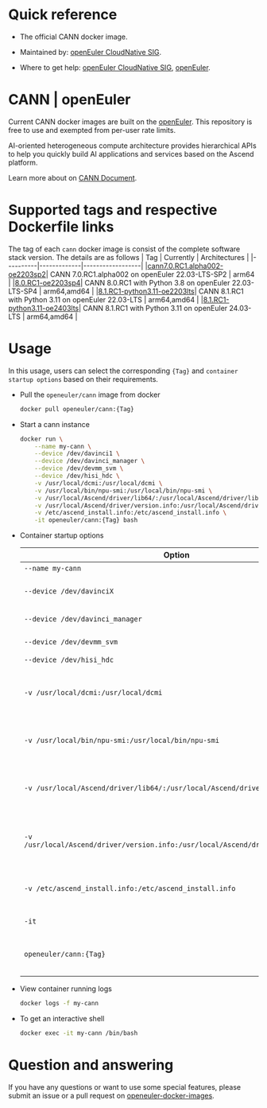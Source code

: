 # Quick reference

- The official CANN docker image.

- Maintained by: [openEuler CloudNative SIG](https://gitee.com/openeuler/cloudnative).

- Where to get help: [openEuler CloudNative SIG](https://gitee.com/openeuler/cloudnative), [openEuler](https://gitee.com/openeuler/community).

# CANN | openEuler
Current CANN docker images are built on the [openEuler](https://repo.openeuler.org/). This repository is free to use and exempted from per-user rate limits.

AI-oriented heterogeneous compute architecture provides hierarchical APIs to help you quickly build AI applications and services based on the Ascend platform.

Learn more about on [CANN Document](https://www.hiascend.com/en/document).

# Supported tags and respective Dockerfile links
The tag of each `cann` docker image is consist of the complete software stack version. The details are as follows
|    Tag   |  Currently  |   Architectures  |
|----------|-------------|------------------|
|[cann7.0.RC1.alpha002-oe2203sp2](https://gitee.com/openeuler/openeuler-docker-images/blob/master/AI/cann/7.0.RC1.alpha002/22.03-lts-sp2/Dockerfile)| CANN 7.0.RC1.alpha002 on openEuler 22.03-LTS-SP2 | arm64 |
|[8.0.RC1-oe2203sp4](https://gitee.com/openeuler/openeuler-docker-images/blob/master/AI/cann/8.0.RC1/22.03-lts-sp4/Dockerfile)| CANN 8.0.RC1 with Python 3.8 on openEuler 22.03-LTS-SP4 | arm64,amd64 |
|[8.1.RC1-python3.11-oe2203lts](https://gitee.com/openeuler/openeuler-docker-images/blob/master/AI/cann/8.1.RC1-python3.11/22.03-lts/Dockerfile)| CANN 8.1.RC1 with Python 3.11 on openEuler 22.03-LTS | arm64,amd64 |
|[8.1.RC1-python3.11-oe2403lts](https://gitee.com/openeuler/openeuler-docker-images/blob/master/AI/cann/8.1.RC1-python3.11/24.03-lts/Dockerfile)| CANN 8.1.RC1 with Python 3.11 on openEuler 24.03-LTS | arm64,amd64 |

# Usage
In this usage, users can select the corresponding `{Tag}` and `container startup options` based on their requirements.

- Pull the `openeuler/cann` image from docker

	```bash
	docker pull openeuler/cann:{Tag}
	```

- Start a cann instance

	```bash
	docker run \
        --name my-cann \
        --device /dev/davinci1 \
        --device /dev/davinci_manager \
        --device /dev/devmm_svm \
        --device /dev/hisi_hdc \
        -v /usr/local/dcmi:/usr/local/dcmi \
        -v /usr/local/bin/npu-smi:/usr/local/bin/npu-smi \
        -v /usr/local/Ascend/driver/lib64/:/usr/local/Ascend/driver/lib64/ \
        -v /usr/local/Ascend/driver/version.info:/usr/local/Ascend/driver/version.info \
        -v /etc/ascend_install.info:/etc/ascend_install.info \
        -it openeuler/cann:{Tag} bash
	```

- Container startup options

	| Option | Description |
	|--|--|
    | `--name my-cann` | Names the container `my-cann`. |
    | `--device /dev/davinciX` | NPU device, where `X` is the physical ID number of the chip, e.g., davinci1. |
    | `--device /dev/davinci_manager` | Davinci-related management device. |
    | `--device /dev/devmm_svm` | Memory management-related device. |
    | `--device /dev/hisi_hdc` | 	HDC-related management device. |
	| `-v /usr/local/dcmi:/usr/local/dcmi` | Mounts the host's DCMI .so and interface file directory /usr/local/dcmi to the container. Please modify according to actual situation. |
    | `-v /usr/local/bin/npu-smi:/usr/local/bin/npu-smi` | Mount the host npu-smi tool "/usr/local/bin/npu-smi" into the container. Please modify it according to the actual situation. |
    | `-v /usr/local/Ascend/driver/lib64/:/usr/local/Ascend/driver/lib64/` | Mounts the host directory /usr/local/Ascend/driver/lib64/driver to the container. Please modify according to the path where the driver's .so files are located. |
    | `-v /usr/local/Ascend/driver/version.info:/usr/local/Ascend/driver/version.info` | Mounts the host's version information file /usr/local/Ascend/driver/version.info to the container. Please modify according to actual situation. |
    | `-v /etc/ascend_install.info:/etc/ascend_install.info` | Mounts the host's installation information file /etc/ascend_install.info to the container. |
    | `-it` | Starts the container in interactive mode with a terminal (bash). |
    | `openeuler/cann:{Tag}` | Specifies the Docker image to run, replace `{Tag}` with the specific version or tag of the `openeuler/cann` image you want to use. |

- View container running logs

	```bash
	docker logs -f my-cann
	```

- To get an interactive shell

	```bash
	docker exec -it my-cann /bin/bash
	```

# Question and answering
If you have any questions or want to use some special features, please submit an issue or a pull request on [openeuler-docker-images](https://gitee.com/openeuler/openeuler-docker-images).